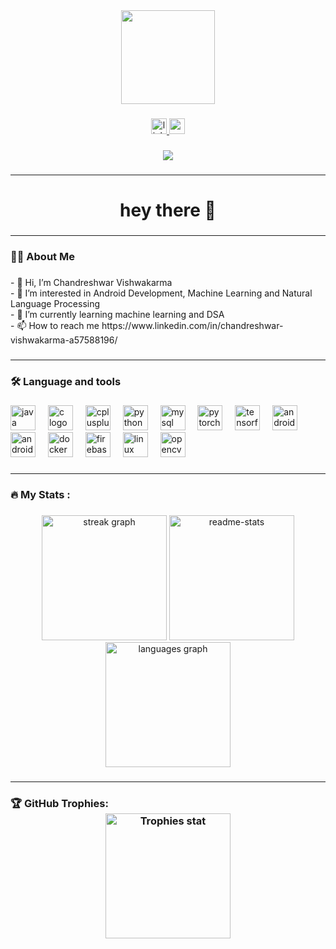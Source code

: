 <div align="center">
  <img height="150" src="https://camo.githubusercontent.com/62da68eb62b1e5f175f7d1f0191dd89a653d7908feb22d37d4a0ab07365d6791/68747470733a2f2f6d656469612e67697068792e636f6d2f6d656469612f4d3967624264396e6244724f5475314d71782f67697068792e676966"  />
</div>

###

<div align="center">
  <a href="https://www.linkedin.com/in/chandreshwar-vishwakarma-a57588196/" target="_blank">
    <img src="https://img.shields.io/static/v1?message=LinkedIn&logo=linkedin&label=&color=0077B5&logoColor=white&labelColor=&style=for-the-badge" height="25" alt="linkedin logo"  />
  </a>
  <a href="chandan.vish3007@gmail.com" target="_blank">
    <img src="https://img.shields.io/static/v1?message=Gmail&logo=gmail&label=&color=D14836&logoColor=white&labelColor=&style=for-the-badge" height="25" alt="gmail logo"  />
  </a>
</div>

###

<div align="center">
  <img src="https://visitor-badge.laobi.icu/badge?page_id=voilentKiller0.voilentKiller0&"  />
</div>

###
<hr>

<h1 align="center">hey there 👋</h1>

###
<hr>

<h3 align="left">👩‍💻  About Me</h3>

###

<p align="left">- 👋 Hi, I’m Chandreshwar Vishwakarma<br>- 👀 I’m interested in Android Development, Machine Learning and Natural Language Processing<br>- 🌱 I’m currently learning machine learning and DSA<br>- 📫 How to reach me https://www.linkedin.com/in/chandreshwar-vishwakarma-a57588196/</p>

###
<hr>

<h3 align="left">🛠 Language and tools</h3>

###

<div align="left">
  <img src="https://cdn.jsdelivr.net/gh/devicons/devicon/icons/java/java-original.svg" height="40" alt="java logo"  />
  <img width="12" />
  <img src="https://cdn.jsdelivr.net/gh/devicons/devicon/icons/c/c-original.svg" height="40" alt="c logo"  />
  <img width="12" />
  <img src="https://cdn.jsdelivr.net/gh/devicons/devicon/icons/cplusplus/cplusplus-original.svg" height="40" alt="cplusplus logo"  />
  <img width="12" />
  <img src="https://cdn.jsdelivr.net/gh/devicons/devicon/icons/python/python-original.svg" height="40" alt="python logo"  />
  <img width="12" />
  <img src="https://cdn.jsdelivr.net/gh/devicons/devicon/icons/mysql/mysql-original.svg" height="40" alt="mysql logo"  />
  <img width="12" />
  <img src="https://cdn.jsdelivr.net/gh/devicons/devicon/icons/pytorch/pytorch-original.svg" height="40" alt="pytorch logo"  />
  <img width="12" />
  <img src="https://cdn.jsdelivr.net/gh/devicons/devicon/icons/tensorflow/tensorflow-original.svg" height="40" alt="tensorflow logo"  />
  <img width="12" />
  <img src="https://cdn.jsdelivr.net/gh/devicons/devicon/icons/androidstudio/androidstudio-original.svg" height="40" alt="androidstudio logo"  />
  <img width="12" />
  <img src="https://cdn.jsdelivr.net/gh/devicons/devicon/icons/android/android-original.svg" height="40" alt="android logo"  />
  <img width="12" />
  <img src="https://cdn.jsdelivr.net/gh/devicons/devicon/icons/docker/docker-plain-wordmark.svg" height="40" alt="docker logo"  />
  <img width="12" />
  <img src="https://cdn.jsdelivr.net/gh/devicons/devicon/icons/firebase/firebase-plain-wordmark.svg" height="40" alt="firebase logo"  />
  <img width="12" />
  <img src="https://cdn.jsdelivr.net/gh/devicons/devicon/icons/linux/linux-original.svg" height="40" alt="linux logo"  />
  <img width="12" />
  <img src="https://cdn.jsdelivr.net/gh/devicons/devicon/icons/opencv/opencv-original.svg" height="40" alt="opencv logo"  />
</div>

###
<hr>

<h3 align="left">🔥   My Stats :</h3>

###

<div align="center">
  <img src="https://streak-stats.demolab.com?user=voilentKiller0&locale=en&mode=daily&theme=dark&hide_border=false&border_radius=5&order=3" height="200" alt="streak graph"  />
  
  <img src="https://github-readme-stats.vercel.app/api?username=voilentKiller0&theme=onedark&hide_border=false&include_all_commits=false&count_private=false" height="200" alt="readme-stats" />
  
  <img src="https://github-readme-stats.vercel.app/api/top-langs?username=voilentKiller0&locale=en&hide_title=false&layout=compact&card_width=320&langs_count=5&theme=dracula&hide_border=false" height="200" alt="languages graph"  />
</div>

###
<hr>

<h3 align="left">🏆   GitHub Trophies:

<div align="center"> 
<img src="https://github-profile-trophy.vercel.app/?username=vendetta-web&theme=radical&no-frame=true&no-bg=true&margin-w=4" height="200" alt="Trophies stat" />
</div>

###

